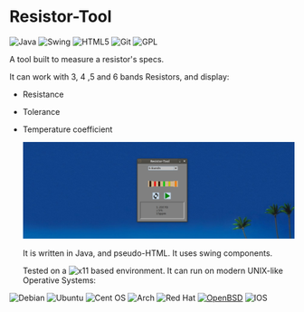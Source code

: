 # Resistor-Tool

![Java](https://img.shields.io/badge/java-%23ED8B00.svg?style=flat&logo=java&logoColor=white) ![Swing](https://img.shields.io/badge/swing-9cf?style=flat&logo=swing%logoColor=white) ![HTML5](https://img.shields.io/badge/html5-%23E34F26.svg?style=flat&logo=html5&logoColor=white) ![Git](https://img.shields.io/badge/git-%23F05033.svg?style=flat&logo=git&logoColor=white) ![GPL](https://img.shields.io/badge/-GPLv2-yellow) 

A tool built to measure a resistor's specs.

It can work with 3, 4 ,5 and 6 bands Resistors, and display:

* Resistance

* Tolerance

* Temperature coefficient

  ![image](res/screenshot.png)
  

  It is written in Java, and pseudo-HTML. It uses swing components.

  Tested on a ![x11](https://img.shields.io/badge/X11-F28834?logo=x.org&logoColor=ffffff) based environment. It can run on modern UNIX-like Operative Systems:

![Debian](https://img.shields.io/badge/Debian-D70A53?style=flat&logo=debian&logoColor=white) ![Ubuntu](https://img.shields.io/badge/Ubuntu-E95420?style=flat&logo=ubuntu&logoColor=white) ![Cent OS](https://img.shields.io/badge/cent%20os-002260?style=flat&logo=centos&logoColor=F0F0F0) ![Arch](https://img.shields.io/badge/Arch%20Linux-1793D1?logo=arch-linux&logoColor=fff&style=flat) ![Red Hat](https://img.shields.io/badge/Red%20Hat-EE0000?style=flat&logo=redhat&logoColor=white) [![OpenBSD](https://img.shields.io/badge/OpenBSD-F2CA30?logo=openbsd&logoColor=000000)](https://www.openbsd.org/) ![IOS](https://img.shields.io/badge/iOS-000000?style=flat&logo=ios&logoColor=white)

